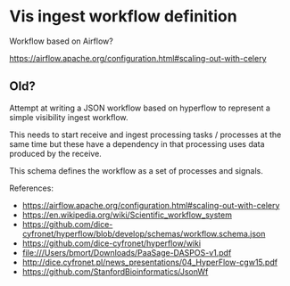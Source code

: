 # Vis ingest workflow definition

Workflow based on Airflow?

<https://airflow.apache.org/configuration.html#scaling-out-with-celery>









## Old?

Attempt at writing a JSON workflow based on hyperflow to represent
a simple visibility ingest workflow.

This needs to start receive and ingest processing
tasks / processes at the same time but these have a dependency in that 
processing uses data produced by the receive.

This schema defines the workflow as a set of processes and signals.


References:
- https://airflow.apache.org/configuration.html#scaling-out-with-celery
- <https://en.wikipedia.org/wiki/Scientific_workflow_system>
- <https://github.com/dice-cyfronet/hyperflow/blob/develop/schemas/workflow.schema.json>
- <https://github.com/dice-cyfronet/hyperflow/wiki>
- <file:///Users/bmort/Downloads/PaaSage-DASPOS-v1.pdf>
- <http://dice.cyfronet.pl/news_presentations/04_HyperFlow-cgw15.pdf>
- <https://github.com/StanfordBioinformatics/JsonWf>
